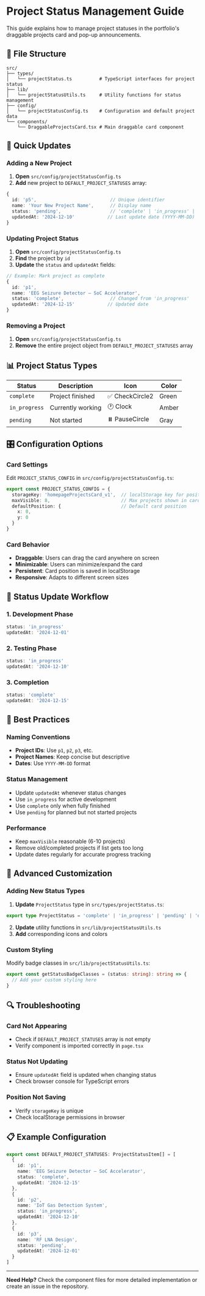 # Project Status Management Guide

This guide explains how to manage project statuses in the portfolio's draggable projects card and pop-up announcements.

## 📁 File Structure

```
src/
├── types/
│   └── projectStatus.ts          # TypeScript interfaces for project status
├── lib/
│   └── projectStatusUtils.ts     # Utility functions for status management
├── config/
│   └── projectStatusConfig.ts    # Configuration and default project data
└── components/
    └── DraggableProjectsCard.tsx # Main draggable card component
```

## 🔧 Quick Updates

### Adding a New Project

1. **Open** `src/config/projectStatusConfig.ts`
2. **Add** new project to `DEFAULT_PROJECT_STATUSES` array:

```typescript
{
  id: 'p5',                           // Unique identifier
  name: 'Your New Project Name',      // Display name
  status: 'pending',                  // 'complete' | 'in_progress' | 'pending'
  updatedAt: '2024-12-10'            // Last update date (YYYY-MM-DD)
}
```

### Updating Project Status

1. **Open** `src/config/projectStatusConfig.ts`
2. **Find** the project by `id`
3. **Update** the `status` and `updatedAt` fields:

```typescript
// Example: Mark project as complete
{
  id: 'p1',
  name: 'EEG Seizure Detector – SoC Accelerator',
  status: 'complete',                 // Changed from 'in_progress'
  updatedAt: '2024-12-15'            // Updated date
}
```

### Removing a Project

1. **Open** `src/config/projectStatusConfig.ts`
2. **Remove** the entire project object from `DEFAULT_PROJECT_STATUSES` array

## 📊 Project Status Types

| Status | Description | Icon | Color |
|--------|-------------|------|-------|
| `complete` | Project finished | ✅ CheckCircle2 | Green |
| `in_progress` | Currently working | 🕐 Clock | Amber |
| `pending` | Not started | ⏸️ PauseCircle | Gray |

## 🎛️ Configuration Options

### Card Settings

Edit `PROJECT_STATUS_CONFIG` in `src/config/projectStatusConfig.ts`:

```typescript
export const PROJECT_STATUS_CONFIG = {
  storageKey: 'homepageProjectsCard_v1',  // localStorage key for position
  maxVisible: 8,                          // Max projects shown in card
  defaultPosition: {                      // Default card position
    x: 0,
    y: 0
  }
}
```

### Card Behavior

- **Draggable**: Users can drag the card anywhere on screen
- **Minimizable**: Users can minimize/expand the card
- **Persistent**: Card position is saved in localStorage
- **Responsive**: Adapts to different screen sizes

## 🔄 Status Update Workflow

### 1. Development Phase
```typescript
status: 'in_progress'
updatedAt: '2024-12-01'
```

### 2. Testing Phase
```typescript
status: 'in_progress'
updatedAt: '2024-12-10'
```

### 3. Completion
```typescript
status: 'complete'
updatedAt: '2024-12-15'
```

## 📝 Best Practices

### Naming Conventions
- **Project IDs**: Use `p1`, `p2`, `p3`, etc.
- **Project Names**: Keep concise but descriptive
- **Dates**: Use `YYYY-MM-DD` format

### Status Management
- Update `updatedAt` whenever status changes
- Use `in_progress` for active development
- Use `complete` only when fully finished
- Use `pending` for planned but not started projects

### Performance
- Keep `maxVisible` reasonable (6-10 projects)
- Remove old/completed projects if list gets too long
- Update dates regularly for accurate progress tracking

## 🚀 Advanced Customization

### Adding New Status Types

1. **Update** `ProjectStatus` type in `src/types/projectStatus.ts`:
```typescript
export type ProjectStatus = 'complete' | 'in_progress' | 'pending' | 'on_hold'
```

2. **Update** utility functions in `src/lib/projectStatusUtils.ts`
3. **Add** corresponding icons and colors

### Custom Styling

Modify badge classes in `src/lib/projectStatusUtils.ts`:
```typescript
export const getStatusBadgeClasses = (status: string): string => {
  // Add your custom styling here
}
```

## 🔍 Troubleshooting

### Card Not Appearing
- Check if `DEFAULT_PROJECT_STATUSES` array is not empty
- Verify component is imported correctly in `page.tsx`

### Status Not Updating
- Ensure `updatedAt` field is updated when changing status
- Check browser console for TypeScript errors

### Position Not Saving
- Verify `storageKey` is unique
- Check localStorage permissions in browser

## 📋 Example Configuration

```typescript
export const DEFAULT_PROJECT_STATUSES: ProjectStatusItem[] = [
  { 
    id: 'p1', 
    name: 'EEG Seizure Detector – SoC Accelerator', 
    status: 'complete',
    updatedAt: '2024-12-15'
  },
  { 
    id: 'p2', 
    name: 'IoT Gas Detection System', 
    status: 'in_progress',
    updatedAt: '2024-12-10'
  },
  { 
    id: 'p3', 
    name: 'RF LNA Design', 
    status: 'pending',
    updatedAt: '2024-12-01'
  }
]
```

---

**Need Help?** Check the component files for more detailed implementation or create an issue in the repository.
